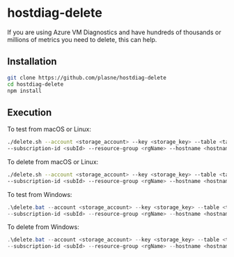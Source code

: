 # hostdiag-delete
If you are using Azure VM Diagnostics and have hundreds of thousands or millions of metrics you need to delete, this can help.

## Installation

```bash
git clone https://github.com/plasne/hostdiag-delete
cd hostdiag-delete
npm install
```

## Execution

To test from macOS or Linux:

```bash
./delete.sh --account <storage_account> --key <storage_key> --table <table_name> \
--subscription-id <subId> --resource-group <rgName> --hostname <hostname> --mode test
```

To delete from macOS or Linux:

```bash
./delete.sh --account <storage_account> --key <storage_key> --table <table_name> \
--subscription-id <subId> --resource-group <rgName> --hostname <hostname> --mode delete
```

To test from Windows:

```powershell
.\delete.bat --account <storage_account> --key <storage_key> --table <table_name> `
--subscription-id <subId> --resource-group <rgName> --hostname <hostname> --mode test
```

To delete from Windows:

```powershell
.\delete.bat --account <storage_account> --key <storage_key> --table <table_name> `
--subscription-id <subId> --resource-group <rgName> --hostname <hostname> --mode delete
```
